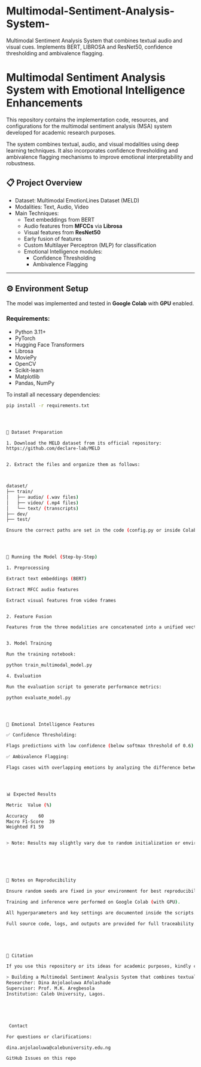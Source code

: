 # Multimodal-Sentiment-Analysis-System-
Multimodal Sentiment Analysis System that combines textual audio and visual cues. Implements BERT, LIBROSA and ResNet50, confidence thresholding and ambivalence flagging. 


# Multimodal Sentiment Analysis System with Emotional Intelligence Enhancements

This repository contains the implementation code, resources, and configurations for the multimodal sentiment analysis (MSA) system developed for academic research purposes.

The system combines textual, audio, and visual modalities using deep learning techniques. It also incorporates confidence thresholding and ambivalence flagging mechanisms to improve emotional interpretability and robustness.


## 📋 Project Overview

- Dataset: Multimodal EmotionLines Dataset (MELD)
- Modalities: Text, Audio, Video
- Main Techniques:
  - Text embeddings from BERT
  - Audio features from **MFCCs** via **Librosa**
  - Visual features from **ResNet50**
  - Early fusion of features
  - Custom Multilayer Perceptron (MLP) for classification
  - Emotional Intelligence modules:
    - Confidence Thresholding
    - Ambivalence Flagging

---

## ⚙️ Environment Setup

The model was implemented and tested in **Google Colab** with **GPU** enabled.

### Requirements:
- Python 3.11+
- PyTorch
- Hugging Face Transformers
- Librosa
- MoviePy
- OpenCV
- Scikit-learn
- Matplotlib
- Pandas, NumPy

To install all necessary dependencies:
```bash
pip install -r requirements.txt




📂 Dataset Preparation

1. Download the MELD dataset from its official repository:
https://github.com/declare-lab/MELD


2. Extract the files and organize them as follows:



dataset/
├── train/
│   ├── audio/ (.wav files)
│   ├── video/ (.mp4 files)
│   └── text/ (transcripts)
├── dev/
├── test/

Ensure the correct paths are set in the code (config.py or inside Colab notebooks).




🚀 Running the Model (Step-by-Step)

1. Preprocessing

Extract text embeddings (BERT)

Extract MFCC audio features

Extract visual features from video frames


2. Feature Fusion

Features from the three modalities are concatenated into a unified vector.


3. Model Training

Run the training notebook:

python train_multimodal_model.py

4. Evaluation

Run the evaluation script to generate performance metrics:

python evaluate_model.py




🧠 Emotional Intelligence Features

✅ Confidence Thresholding:

Flags predictions with low confidence (below softmax threshold of 0.6).

✅ Ambivalence Flagging:

Flags cases with overlapping emotions by analyzing the difference between the top-2 predicted class probabilities.




📊 Expected Results

Metric	Value (%)

Accuracy	60
Macro F1-Score	39
Weighted F1	59


> Note: Results may slightly vary due to random initialization or environment changes.






📌 Notes on Reproducibility

Ensure random seeds are fixed in your environment for best reproducibility.

Training and inference were performed on Google Colab (with GPU).

All hyperparameters and key settings are documented inside the scripts.

Full source code, logs, and outputs are provided for full traceability.





📄 Citation

If you use this repository or its ideas for academic purposes, kindly cite:

> Building a Multimodal Sentiment Analysis System that combines textual, audio and visual cues.
Researcher: Dina Anjolaoluwa Afolashade 
Supervisor: Prof. M.K. Aregbesola
Institution: Caleb University, Lagos.





 Contact

For questions or clarifications:

dina.anjolaoluwa@calebuniversity.edu.ng

GitHub Issues on this repo





